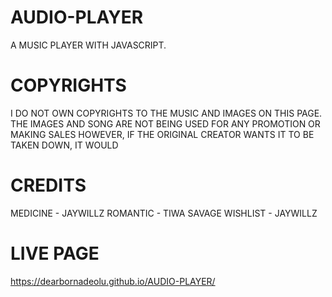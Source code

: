 # AUDIO-PLAYER
A MUSIC PLAYER WITH JAVASCRIPT.
# COPYRIGHTS
I DO NOT OWN COPYRIGHTS TO THE MUSIC AND IMAGES ON THIS PAGE.
THE IMAGES AND SONG ARE NOT BEING USED FOR ANY PROMOTION OR MAKING SALES HOWEVER, IF THE ORIGINAL CREATOR WANTS IT TO BE TAKEN DOWN, IT WOULD
# CREDITS
MEDICINE - JAYWILLZ
ROMANTIC - TIWA SAVAGE
WISHLIST - JAYWILLZ
# LIVE PAGE
 https://dearbornadeolu.github.io/AUDIO-PLAYER/
